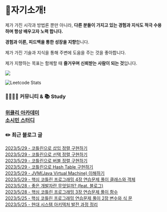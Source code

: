 
<h1>🙋자기소개!</h1>

제가 가진 시각과 방법론 뿐만 아니라, **다른 분들이 가지고 있는 경험과 지식도 적극 수용하며 항상 배우고자 노력 합니다.**

**경험과 이론, 피드백을 통한 성장을 지향**합니다.

제가 가진 기술과 지식을 통해 주변에 도움을 주는 것을 좋아합니다.

제가 지향하는 목표는 함께할 때 **즐거우며 신뢰받는 사람이 되는 것**입니다.

![](https://github-profile-trophy.vercel.app/?username=jungmini0601&theme=flat&no-frame=true&margin-w=30)

![Leetcode Stats](https://leetcard.jacoblin.cool/jungmini0601)

<h3>  👨‍👨‍👦‍👦 커뮤니티 & 📚 Study<h3>

[위클리 아카데미](https://www.weekly.ac/) <br>
[소시민 스터디](https://oval-licorice-979.notion.site/4fc65451bf244a138a93f930ecaaee38?v=8ec49eefb77f44f5a5faef7b15213ac0) <br>

<h3>✏️ 최근 블로그 글</h3> 

[2023/5/29 - 코틀린으로 삽입 정렬 구현하기](https://jungmini-laboratory.tistory.com/76) <br>
[2023/5/29 - 코틀린으로 선택 정렬 구현하기](https://jungmini-laboratory.tistory.com/75) <br>
[2023/5/29 - 코틀린으로 버블 정렬 구현하기](https://jungmini-laboratory.tistory.com/74) <br>
[2023/5/29 - 코틀린으로 Hash Table 구현하기](https://jungmini-laboratory.tistory.com/73) <br>
[2023/5/29 - JVM(Java Virtual Machine) 이해하기](https://jungmini-laboratory.tistory.com/72) <br>
[2023/5/29 - 핵심 코틀린 프로그래밍 4장 연습문제 풀이 클래스와 객체](https://jungmini-laboratory.tistory.com/71) <br>
[2023/5/28 - 좋은 개발자란 무엇일까? (feat. 블로그)](https://jungmini-laboratory.tistory.com/70) <br>
[2023/5/28 - 핵심 코틀린 프로그래밍 3장 연습문제 풀이 함수](https://jungmini-laboratory.tistory.com/69) <br>
[2023/5/25 - 핵심 코틀린 프로그래밍 연습문제 풀이 2장 변수와 식 문](https://jungmini-laboratory.tistory.com/68) <br>
[2023/5/25 - 현대 시스템 아키텍처 발전 과정 정리](https://jungmini-laboratory.tistory.com/67) <br>
